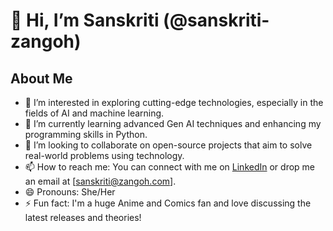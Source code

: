 # 👋 Hi, I’m Sanskriti (@sanskriti-zangoh)

## About Me
- 👀 I’m interested in exploring cutting-edge technologies, especially in the fields of AI and machine learning.
- 🌱 I’m currently learning advanced Gen AI techniques and enhancing my programming skills in Python.
- 💞️ I’m looking to collaborate on open-source projects that aim to solve real-world problems using technology.
- 📫 How to reach me: You can connect with me on [LinkedIn](https://www.linkedin.com/in/sanskriti-singh-b1696b21b) or drop me an email at [sanskriti@zangoh.com].
- 😄 Pronouns: She/Her
- ⚡ Fun fact: I'm a huge Anime and Comics fan and love discussing the latest releases and theories!

<!---
sanskriti-zangoh/sanskriti-zangoh is a ✨ special ✨ repository because its `README.md` (this file) appears on your GitHub profile.
You can click the Preview link to take a look at your changes.
--->

